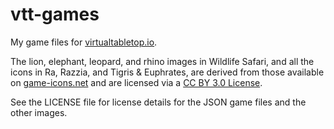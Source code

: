 # vtt-games
My game files for [virtualtabletop.io](https://github.com/ArnoldSmith86/virtualtabletop/).

The lion, elephant, leopard, and rhino images in Wildlife Safari, and all the icons in Ra, Razzia, and Tigris & Euphrates, are derived from those available on [game-icons.net](https://game-icons.net) and are licensed via a [CC BY 3.0 License](https://creativecommons.org/licenses/by/3.0/).

See the LICENSE file for license details for the JSON game files and the other images.